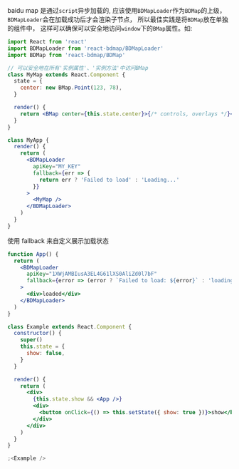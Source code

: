 baidu map 是通过`script`异步加载的, 应该使用`BDMapLoader`作为`BDMap`的上级，`BDMapLoader`会在加载成功后才会渲染子节点，
所以最佳实践是将`BDMap`放在单独的组件中， 这样可以确保可以安全地访问`window`下的`BMap`属性。如:

```jsx static
import React from 'react'
import BDMapLoader from 'react-bdmap/BDMapLoader'
import BDMap from 'react-bdmap/BDMap'

// 可以安全地在所有'实例属性'、'实例方法'中访问BMap
class MyMap extends React.Component {
  state = {
    center: new BMap.Point(123, 78),
  }

  render() {
    return <BMap center={this.state.center}>{/* controls, overlays */}</BMap>
  }
}

class MyApp {
  render() {
    return (
      <BDMapLoader
        apiKey="MY_KEY"
        fallback={err => {
          return err ? 'Failed to load' : 'Loading...'
        }}
      >
        <MyMap />
      </BDMapLoader>
    )
  }
}
```

使用 fallback 来自定义展示加载状态

```jsx
function App() {
  return (
    <BDMapLoader
      apiKey="1XWjAMBIusA3EL4G61lXS0AliZd0l7bF"
      fallback={error => (error ? `Failed to load: ${error}` : 'loading')}
    >
      <div>loaded</div>
    </BDMapLoader>
  )
}

class Example extends React.Component {
  constructor() {
    super()
    this.state = {
      show: false,
    }
  }

  render() {
    return (
      <div>
        {this.state.show && <App />}
        <div>
          <button onClick={() => this.setState({ show: true })}>show</button>
        </div>
      </div>
    )
  }
}

;<Example />
```
